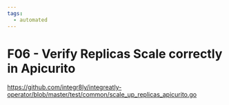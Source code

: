 ```yaml
---
tags:
  - automated
---
```


# F06 - Verify Replicas Scale correctly in Apicurito

https://github.com/integr8ly/integreatly-operator/blob/master/test/common/scale_up_replicas_apicurito.go
